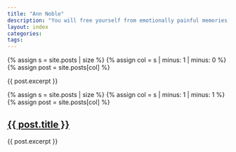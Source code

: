 ```yaml
---
title: "Ann Noble"
description: "You will free yourself from emotionally painful memories, switch off reoccurring unwanted thoughts and release yourselve from fear."
layout: index
categories:
tags:
---
```

{% assign s = site.posts | size %}
{% assign col = s | minus: 1 | minus: 0 %}
{% assign post = site.posts[col] %}

  {{ post.excerpt }}


{% assign s = site.posts | size %}
{% assign col = s | minus: 1 | minus: 1 %}
{% assign post = site.posts[col] %}
  <h2><a href="{{ site.baseurl }}{{ post.url }}">{{ post.title }}</a></h2>
  {{ post.excerpt }}
